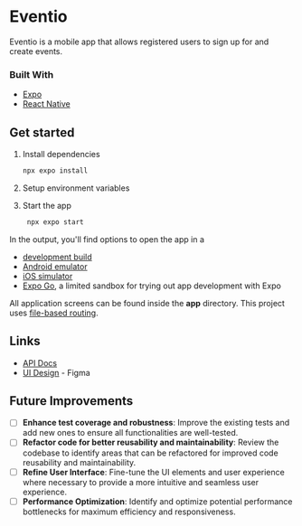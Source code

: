 # Eventio

Eventio is a mobile app that allows registered users to sign up for and create
events.

### Built With

- [Expo](https://expo.dev)
- [React Native](https://reactnative.dev/)

## Get started

1. Install dependencies

   ```bash
   npx expo install
   ```

2. Setup environment variables

3. Start the app

   ```bash
    npx expo start
   ```

In the output, you'll find options to open the app in a

- [development build](https://docs.expo.dev/develop/development-builds/introduction/)
- [Android emulator](https://docs.expo.dev/workflow/android-studio-emulator/)
- [iOS simulator](https://docs.expo.dev/workflow/ios-simulator/)
- [Expo Go](https://expo.dev/go), a limited sandbox for trying out app
  development with Expo

All application screens can be found inside the **app** directory. This project
uses [file-based routing](https://docs.expo.dev/router/introduction).

## Links

- [API Docs](https://eventio-testproject-api.vercel.app/)
- [UI Design](<https://www.figma.com/design/rVSrXY9Q62KaIkjoJd1GEm/Eventio---React-Native-Test-Project-(Ondrej-Version)>) -
  Figma

## Future Improvements

- [ ] **Enhance test coverage and robustness**: Improve the existing tests and
      add new ones to ensure all functionalities are well-tested.
- [ ] **Refactor code for better reusability and maintainability**: Review the
      codebase to identify areas that can be refactored for improved code
      reusability and maintainability.
- [ ] **Refine User Interface**: Fine-tune the UI elements and user experience
      where necessary to provide a more intuitive and seamless user experience.
- [ ] **Performance Optimization**: Identify and optimize potential performance
      bottlenecks for maximum efficiency and responsiveness.
